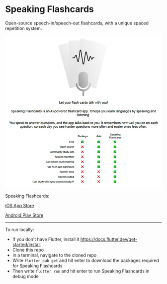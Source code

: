 # Speaking Flashcards

Open-source speech-in/speech-out flashcards, with a unique spaced repetition system.

![Speaking Flashcards intro](intro.jpg)

Speaking Flashcards:

[iOS App Store](https://apps.apple.com/ca/app/speaking-flashcards/id6670759263)

[Android Play Store](https://play.google.com/store/apps/details?id=com.speaking_flashcards.abc&hl=en)

---


To run locally:
- If you don't have Flutter, install it
  https://docs.flutter.dev/get-started/install
- Clone this repo
- In a terminal, navigate to the cloned repo
- Write `flutter pub get` and hit enter to download the packages required for Speaking Flashcards
- Then write `flutter run` and hit enter to run Speaking Flashcards in debug mode